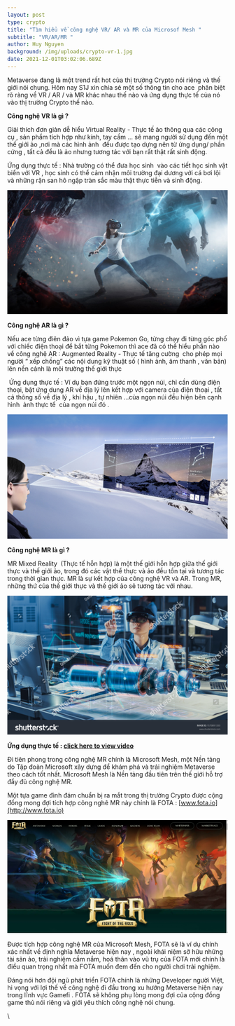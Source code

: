 ```yaml
---
layout: post
type: crypto
title: "Tìm hiểu về công nghệ VR/ AR và MR của Microsof Mesh "
subtitle: "VR/AR/MR "
author: Huy Nguyen
background: /img/uploads/crypto-vr-1.jpg
date: 2021-12-01T03:02:06.689Z
---
```

<!--StartFragment-->

Metaverse đang là một trend rất hot của thị trường Crypto nói riêng và thế giới nói chung. Hôm nay S1J xin chia sẻ một số thông tin cho ace  phân biệt rõ ràng về VR / AR / và MR khác nhau thế nào và ứng dụng thực tế của nó vào thị trường Crypto thế nào.

**Công nghệ VR là gì ?**

Giải thích đơn giản dễ hiểu Virtual Reality - Thực tế ảo thông qua các công cụ , sản phẩm tích hợp như kính, tay cầm … sẽ mang người sử dụng đến một thế giới ảo ,nơi mà các hình ảnh  đều được tạo dựng nên từ ứng dụng/ phần cứng , tất cả đều là ảo nhưng tương tác với bạn rất thật rất sinh động.

Ứng dụng thực tế : Nhà trường có thể đưa học sinh  vào các tiết học sinh vật biển với VR , học sinh có thể cảm nhận môi trường đại dương với cá bơi lội và những rặn san hô ngập tràn sắc màu thật thực tiễn và sinh động.

![](/img/uploads/crypto-vr-2.jpg)

**Công nghệ AR là gì ?**

Nếu ace từng điên đảo vì tựa game Pokemon Go, từng chạy đi từng góc phố với chiếc điện thoại để bắt từng Pokemon thì ace đã có thể hiểu phần nào về công nghệ AR : Augmented Reality - Thực tế tăng cường  cho phép mọi người “ xếp chồng” các nội dung kỹ thuật số ( hình ảnh, âm thanh , văn bản) lên nền cảnh là môi trường thế giới thực

 Ứng dụng thực tế : Ví dụ bạn đứng trước một ngọn núi, chỉ cần dùng điện thoại, bật ứng dung AR về địa lý lên kết hợp với camera của điện thoại , tất cả thông số về địa lý , khí hậu , tự nhiên ...của ngọn núi đều hiện bên cạnh hình  ảnh thực tế  của ngọn núi đó .

![](/img/uploads/crypto-vr-3.jpg)

**Công nghệ MR là gì ?**

MR Mixed Reality  (Thực tế hỗn hợp) là một thế giới hỗn hợp giữa thế giới thực và thế giới ảo, trong đó các vật thể thực và ảo đều tồn tại và tương tác trong thời gian thực. MR là sự kết hợp của công nghệ VR và AR. Trong MR, những thứ của thế giới thực và thế giới ảo sẽ tương tác với nhau. 

![](/img/uploads/crypto-vr-4.jpg)

**Ứng dụng thực tế : [click here to view video](https://www.youtube.com/watch?v=Jd2GK0qDtRg)**

Đi tiên phong trong công nghệ MR chính là Microsoft Mesh, một Nền tảng do Tập đoàn Microsoft xây dựng để khám phá và trải nghiệm Metaverse theo cách tốt nhất. Microsoft Mesh là Nền tảng đầu tiên trên thế giới hỗ trợ đầy đủ công nghệ MR.

Một tựa game đình đám chuẩn bị ra mắt trong thị trường Crypto được cộng đồng mong đợi tích hợp công nghê MR này chính là FOTA : [www.fota.io](http://www.fota.io)

![](/img/uploads/crypto-vr-5.jpg)

Được tích hợp công nghệ MR của Microsoft Mesh, FOTA sẽ là ví dụ chính xác nhất về định nghĩa Metaverse hiện nay , ngoài khái niệm sỡ hữu những tài sản ảo, trải nghiệm cầm nắm, hoá thân vào vũ trụ của FOTA mới chính là điều quan trọng nhất mà FOTA muốn đem đến cho người chơi trải nghiệm.

Đáng nói hơn đội ngũ phát triển FOTA chính là những Developer người Việt, hi vọng với lợi thế về công nghệ đi đầu trong xu hướng Metaverse hiện nay trong lĩnh vực Gamefi . FOTA sẽ không phụ lòng mong đợi của cộng đồng game thủ nói riêng và giới yêu thích công nghệ nói chung.

\
<!--EndFragment-->